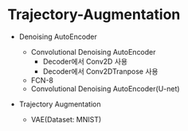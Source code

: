 # Trajectory-Augmentation
* Denoising AutoEncoder
  * Convolutional Denoising AutoEncoder
    * Decoder에서 Conv2D 사용
    * Decoder에서 Conv2DTranpose 사용
  * FCN-8
  * Convolutional Denoising AutoEncoder(U-net)

* Trajectory Augmentation
  * VAE(Dataset: MNIST)
